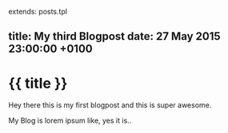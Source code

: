 extends: posts.tpl

title:   My third Blogpost
date:    27 May 2015 23:00:00 +0100
---
# {{ title }}

Hey there this is my first blogpost and this is super awesome.

My Blog is lorem ipsum like, yes it is..
